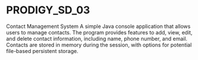 # PRODIGY_SD_03
Contact Management System A simple Java console application that allows users to manage contacts. The program provides features to add, view, edit, and delete contact information, including name, phone number, and email. Contacts are stored in memory during the session, with options for potential file-based persistent storage.
